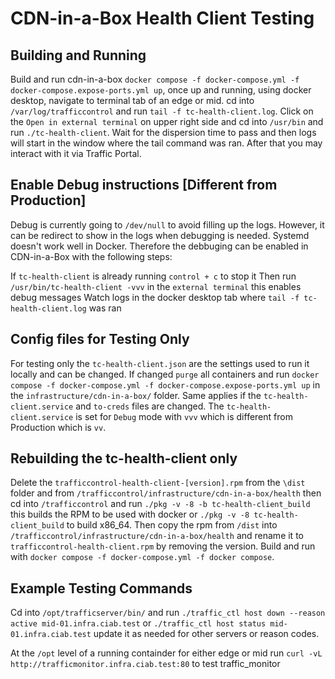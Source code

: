 <!--
	Licensed to the Apache Software Foundation (ASF) under one
	or more contributor license agreements.  See the NOTICE file
	distributed with this work for additional information
	regarding copyright ownership.  The ASF licenses this file
	to you under the Apache License, Version 2.0 (the
	"License"); you may not use this file except in compliance
	with the License.  You may obtain a copy of the License at

	  http://www.apache.org/licenses/LICENSE-2.0

	Unless required by applicable law or agreed to in writing,
	software distributed under the License is distributed on an
	"AS IS" BASIS, WITHOUT WARRANTIES OR CONDITIONS OF ANY
	KIND, either express or implied.  See the License for the
	specific language governing permissions and limitations
	under the License.
-->

# CDN-in-a-Box Health Client Testing

## Building and Running

Build and run cdn-in-a-box `docker compose -f docker-compose.yml -f docker-compose.expose-ports.yml up`, once up and running, using docker desktop, navigate to terminal tab of an edge or mid. cd into `/var/log/trafficcontrol` and run `tail -f tc-health-client.log`. Click on the `Open in external terminal` on upper right side and cd into `/usr/bin` and run `./tc-health-client`. Wait for the dispersion time to pass and then logs will start in the window where the tail command was ran. After that you may interact with it via Traffic Portal.

## Enable Debug instructions [Different from Production]

Debug is currently going to `/dev/null` to avoid filling up the logs. However, it can be redirect to show in the logs when debugging is needed. Systemd doesn't work well in Docker. Therefore the debbuging can be enabled in CDN-in-a-Box with the following steps:

If `tc-health-client` is already running `control + c` to stop it
Then run `/usr/bin/tc-health-client -vvv` in the `external terminal` this enables debug messages
Watch logs in the docker desktop tab where `tail -f tc-health-client.log` was ran

## Config files for Testing Only

For testing only the `tc-health-client.json` are the settings used to run it locally and can be changed. If changed `purge` all containers and run `docker compose -f docker-compose.yml -f docker-compose.expose-ports.yml up` in the `infrastructure/cdn-in-a-box/` folder. Same applies if the `tc-health-client.service` and `to-creds` files are changed. The `tc-health-client.service` is set for `Debug` mode with `vvv` which is different from Production which is `vv`.

## Rebuilding the tc-health-client only 

Delete the `trafficcontrol-health-client-[version].rpm` from the `\dist` folder and from `/trafficcontrol/infrastructure/cdn-in-a-box/health` then cd into `/trafficcontrol` and run `./pkg -v -8 -b tc-health-client_build` this builds the RPM to be used with docker or `./pkg -v -8 tc-health-client_build` to build x86_64. Then copy the rpm from `/dist` into `/trafficcontrol/infrastructure/cdn-in-a-box/health` and rename it to `trafficcontrol-health-client.rpm` by removing the version. Build and run with `docker compose -f docker-compose.yml -f docker compose`.

## Example Testing Commands

Cd into `/opt/trafficserver/bin/` and run `./traffic_ctl host down --reason active mid-01.infra.ciab.test` or `./traffic_ctl host status mid-01.infra.ciab.test` update it as needed for other servers or reason codes. 

At the `/opt` level of a running containder for either edge or mid run `curl -vL http://trafficmonitor.infra.ciab.test:80` to test traffic_monitor